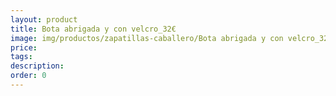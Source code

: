 ```yaml
---
layout: product
title: Bota abrigada y con velcro_32€
image: img/productos/zapatillas-caballero/Bota abrigada y con velcro_32€.jpeg
price: 
tags: 
description: 
order: 0
---
```

